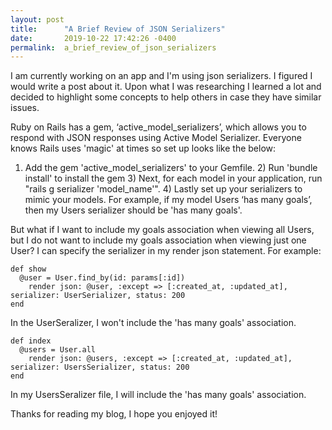 ```yaml
---
layout: post
title:      "A Brief Review of JSON Serializers"
date:       2019-10-22 17:42:26 -0400
permalink:  a_brief_review_of_json_serializers
---
```



I am currently working on an app and I'm using json serializers. I figured I would write a post about it. Upon what I was researching I learned a lot and decided to highlight some concepts to help others in case they have similar issues. 

Ruby on Rails has a gem, ‘active_model_serializers’, which allows you to respond with JSON responses using Active Model Serializer. Everyone knows Rails uses 'magic' at times so set up looks like the below:

1) Add the gem 'active_model_serializers' to your Gemfile. 2) Run 'bundle install' to install the gem 3) Next, for each model in your application, run "rails g serializer 'model_name'". 4) Lastly set up your serializers to mimic your models. For example, if my model Users ‘has many goals’, then my Users serializer should be 'has many goals'.

But what if I want to include my goals association when viewing all Users, but I do not want to include my goals association when viewing just one User? I can specify the serializer in my render json statement. For example:

```
def show 
  @user = User.find_by(id: params[:id])
	render json: @user, :except => [:created_at, :updated_at], serializer: UserSerializer, status: 200 
end
```

In the UserSeralizer, I won't include the 'has many goals' association.

```
def index
  @users = User.all 
	render json: @users, :except => [:created_at, :updated_at], serializer: UsersSerializer, status: 200 
end
```

In my UsersSeralizer file, I will include the 'has many goals' association.

Thanks for reading my blog, I hope you enjoyed it!
